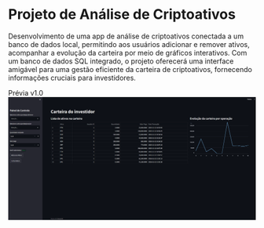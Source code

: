 # Projeto de Análise de Criptoativos

Desenvolvimento de uma app de análise de criptoativos conectada a um banco de dados local, permitindo aos usuários adicionar e remover ativos, acompanhar a evolução da carteira por meio de gráficos interativos. Com um banco de dados SQL integrado, o projeto oferecerá uma interface amigável para uma gestão eficiente da carteira de criptoativos, fornecendo informações cruciais para investidores.

Prévia v1.0
![Alt text](image.png)
